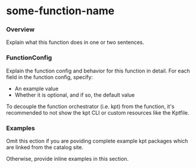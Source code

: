 # some-function-name

### Overview

Explain what this function does in one or two sentences.

### FunctionConfig

Explain the function config and behavior for this function in detail.
For each field in the function config, specify:
 - An example value
 - Whether it is optional, and if so, the default value

To decouple the function orchestrator (i.e. kpt) from the function, it's
recommended to not show the kpt CLI or custom resources like the Kptfile.

### Examples

Omit this ection if you are poviding complete example kpt packages which
are linked from the catalog site.

Otherwise, provide inline examples in this section.
